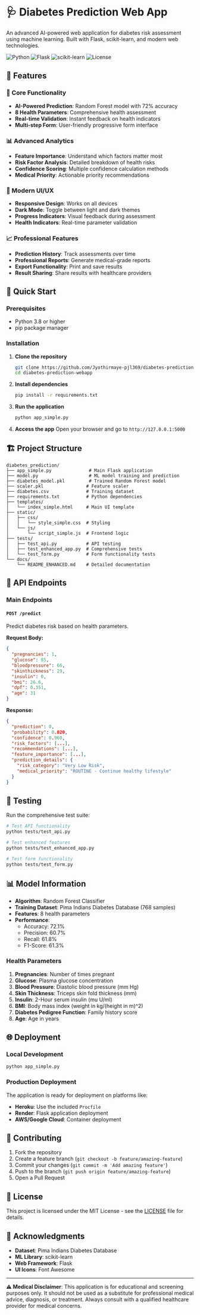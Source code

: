 # 🩺 Diabetes Prediction Web App

An advanced AI-powered web application for diabetes risk assessment using machine learning. Built with Flask, scikit-learn, and modern web technologies.

![Python](https://img.shields.io/badge/python-v3.8+-blue.svg)
![Flask](https://img.shields.io/badge/flask-v2.0+-green.svg)
![scikit-learn](https://img.shields.io/badge/scikit--learn-v1.0+-orange.svg)
![License](https://img.shields.io/badge/license-MIT-blue.svg)

## 🌟 Features

### 🎯 Core Functionality
- **AI-Powered Prediction**: Random Forest model with 72% accuracy
- **8 Health Parameters**: Comprehensive health assessment
- **Real-time Validation**: Instant feedback on health indicators
- **Multi-step Form**: User-friendly progressive form interface

### 📊 Advanced Analytics
- **Feature Importance**: Understand which factors matter most
- **Risk Factor Analysis**: Detailed breakdown of health risks
- **Confidence Scoring**: Multiple confidence calculation methods
- **Medical Priority**: Actionable priority recommendations

### 🎨 Modern UI/UX
- **Responsive Design**: Works on all devices
- **Dark Mode**: Toggle between light and dark themes
- **Progress Indicators**: Visual feedback during assessment
- **Health Indicators**: Real-time parameter validation

### 📈 Professional Features
- **Prediction History**: Track assessments over time
- **Professional Reports**: Generate medical-grade reports
- **Export Functionality**: Print and save results
- **Result Sharing**: Share results with healthcare providers

## 🚀 Quick Start

### Prerequisites
- Python 3.8 or higher
- pip package manager

### Installation

1. **Clone the repository**
   ```bash
   git clone https://github.com/Jyothirmaye-pjl369/diabetes-prediction-webapp.git
   cd diabetes-prediction-webapp
   ```

2. **Install dependencies**
   ```bash
   pip install -r requirements.txt
   ```

3. **Run the application**
   ```bash
   python app_simple.py
   ```

4. **Access the app**
   Open your browser and go to `http://127.0.0.1:5000`

## 🏗️ Project Structure

```
diabetes_prediction/
├── app_simple.py              # Main Flask application
├── model.py                   # ML model training and prediction
├── diabetes_model.pkl         # Trained Random Forest model
├── scaler.pkl                # Feature scaler
├── diabetes.csv              # Training dataset
├── requirements.txt          # Python dependencies
├── templates/
│   └── index_simple.html     # Main UI template
├── static/
│   ├── css/
│   │   └── style_simple.css  # Styling
│   └── js/
│       └── script_simple.js  # Frontend logic
├── tests/
│   ├── test_api.py           # API testing
│   ├── test_enhanced_app.py  # Comprehensive tests
│   └── test_form.py          # Form functionality tests
└── docs/
    └── README_ENHANCED.md    # Detailed documentation
```

## 🔧 API Endpoints

### Main Endpoints

#### `POST /predict`
Predict diabetes risk based on health parameters.

**Request Body:**
```json
{
  "pregnancies": 1,
  "glucose": 85,
  "bloodpressure": 66,
  "skinthickness": 29,
  "insulin": 0,
  "bmi": 26.6,
  "dpf": 0.351,
  "age": 31
}
```

**Response:**
```json
{
  "prediction": 0,
  "probability": 0.020,
  "confidence": 0.960,
  "risk_factors": [...],
  "recommendations": [...],
  "feature_importance": [...],
  "prediction_details": {
    "risk_category": "Very Low Risk",
    "medical_priority": "ROUTINE - Continue healthy lifestyle"
  }
}
```

## 🧪 Testing

Run the comprehensive test suite:

```bash
# Test API functionality
python tests/test_api.py

# Test enhanced features
python tests/test_enhanced_app.py

# Test form functionality
python tests/test_form.py
```

## 📊 Model Information

- **Algorithm**: Random Forest Classifier
- **Training Dataset**: Pima Indians Diabetes Database (768 samples)
- **Features**: 8 health parameters
- **Performance**: 
  - Accuracy: 72.1%
  - Precision: 60.7%
  - Recall: 61.8%
  - F1-Score: 61.3%

### Health Parameters
1. **Pregnancies**: Number of times pregnant
2. **Glucose**: Plasma glucose concentration
3. **Blood Pressure**: Diastolic blood pressure (mm Hg)
4. **Skin Thickness**: Triceps skin fold thickness (mm)
5. **Insulin**: 2-Hour serum insulin (mu U/ml)
6. **BMI**: Body mass index (weight in kg/(height in m)^2)
7. **Diabetes Pedigree Function**: Family history score
8. **Age**: Age in years

## 🌐 Deployment

### Local Development
```bash
python app_simple.py
```

### Production Deployment
The application is ready for deployment on platforms like:
- **Heroku**: Use the included `Procfile`
- **Render**: Flask application deployment
- **AWS/Google Cloud**: Container deployment

## 🤝 Contributing

1. Fork the repository
2. Create a feature branch (`git checkout -b feature/amazing-feature`)
3. Commit your changes (`git commit -m 'Add amazing feature'`)
4. Push to the branch (`git push origin feature/amazing-feature`)
5. Open a Pull Request

## 📜 License

This project is licensed under the MIT License - see the [LICENSE](LICENSE) file for details.

## 🙏 Acknowledgments

- **Dataset**: Pima Indians Diabetes Database
- **ML Library**: scikit-learn
- **Web Framework**: Flask
- **UI Icons**: Font Awesome

---

**⚠️ Medical Disclaimer**: This application is for educational and screening purposes only. It should not be used as a substitute for professional medical advice, diagnosis, or treatment. Always consult with a qualified healthcare provider for medical concerns.